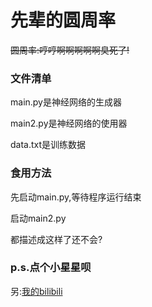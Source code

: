 <h1>先辈的圆周率</h1>
<p><del>圆周率:哼哼啊啊啊啊啊臭死了!</del></p>
<h3>文件清单</h3>
<p>main.py是神经网络的生成器</p>
<p>main2.py是神经网络的使用器</p>
<p>data.txt是训练数据</p>
<h3>食用方法</h3>
<p>先启动main.py,等待程序运行结束</p>
<p>启动main2.py</p>
<p>都描述成这样了还不会?</p>
<h3>p.s.点个小星星呗</h3>
<p>另:<a href="https://space.bilibili.com/405079514">我的bilibili</a></p>
